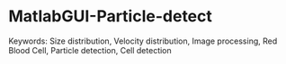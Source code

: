 # MatlabGUI-Particle-detect
Keywords: Size distribution, Velocity distribution, Image processing, Red Blood Cell, Particle detection, Cell detection
